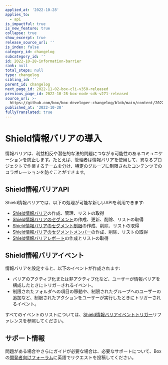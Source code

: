 ```yaml
---
applied_at: '2022-10-28'
applies_to:
  - api
is_impactful: true
is_new_feature: true
collapse: true
show_excerpt: true
release_source_url: ''
is_index: false
category_id: changelog
subcategory_id: ''
id: 2022-10-28-information-barrier
rank: null
total_steps: null
type: changelog
sibling_id: ''
parent_id: changelog
next_page_id: 2022-11-02-box-cli-v350-released
previous_page_id: 2022-10-28-box-node-sdk-v271-released
source_url: >-
  https://github.com/box/box-developer-changelog/blob/main/content/2022/10-28-information-barrier.md
published_at: '2022-10-28'
fullyTranslated: true
---
```

# Shield情報バリアの導入

情報バリアは、利益相反や潜在的な法的問題につながる可能性のあるコミュニケーションを防止します。たとえば、管理者は情報バリアを使用して、異なるプロジェクトで作業するチームを分け、特定のグループに制限されたコンテンツでのコラボレーションを防ぐことができます。

<!-- more -->

## Shield情報バリアAPI

Shield情報バリアでは、以下の処理が可能な新しいAPIを利用できます:

* [Shield情報バリア][2]の作成、管理、リストの取得
* [Shield情報バリアのセグメント][3]の作成、更新、削除、リストの取得
* [Shield情報バリアのセグメント制限][4]の作成、削除、リストの取得
* [Shield情報バリアのセグメントメンバー][5]の作成、削除、リストの取得
* [Shield情報バリアレポート][6]の作成とリストの取得

## Shield情報バリアイベント

情報バリアを設定すると、以下のイベントが作成されます:

* バリアのアクティブ化または非アクティブ化など、ユーザーが情報バリアを構成したときにトリガーされるイベント。
* 制限されたフォルダへの項目の移動や、制限されたグループへのユーザーの追加など、制限されたアクションをユーザーが実行したときにトリガーされるイベント。

すべてのイベントのリストについては、[Shield情報バリアイベントトリガー][7]リファレンスを参照してください。

## サポート情報

問題がある場合やさらにガイドが必要な場合は、必要なサポートについて、Boxの[開発者向けフォーラム][1]に英語でリクエストを投稿してください。

[1]: https://support.box.com/hc/en-us/community/topics/360001932973-Platform-and-Developer-Forum

[2]: r://shield-information-barrier

[3]: r://shield-information-barrier-segment

[4]: r://shield-information-barrier-segment-restriction

[5]: r://shield-information-barrier-segment-member

[6]: r://shield-information-barrier-report

[7]: g://events/event-triggers/shield-information-barrier-events

